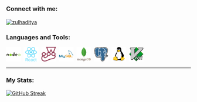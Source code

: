 <h3 align="left">Connect with me:</h3>
<p align="left">
<a href="https://linkedin.com/in/zulhaditya" target="blank"><img align="center" src="https://raw.githubusercontent.com/rahuldkjain/github-profile-readme-generator/master/src/images/icons/Social/linked-in-alt.svg" alt="zulhaditya" height="30" width="40" /></a>
</p>

<h3 align="left">Languages and Tools:</h3>
<div>
    <img
      src="https://github.com/devicons/devicon/blob/master/icons/nodejs/nodejs-original-wordmark.svg"
      title="NodeJS"
      alt="NodeJS"
      width="40"
      height="40"
    />&nbsp;
    <img
      src="https://github.com/devicons/devicon/blob/master/icons/react/react-original-wordmark.svg"
      title="React"
      alt="React"
      width="40"
      height="40"
    />&nbsp;
    <img
      src="https://github.com/devicons/devicon/blob/master/icons/jest/jest-plain.svg"
      title="Jest"
      alt="Jest"
      width="40"
      height="40"
    />&nbsp;
    <img
      src="https://github.com/devicons/devicon/blob/master/icons/mysql/mysql-original-wordmark.svg"
      title="MySQL"
      alt="MySQL"
      width="40"
      height="40"
    />&nbsp;
    <img
      src="https://github.com/devicons/devicon/blob/master/icons/mongodb/mongodb-original-wordmark.svg"
      title="MongoDB"
      alt="MongoDB"
      width="40"
      height="40"
    />&nbsp;
    <img
      src="https://github.com/devicons/devicon/blob/master/icons/postgresql/postgresql-original.svg"
      title="PostgreSQL"
      alt="PostgreSQL"
      width="40"
      height="40"
    />&nbsp;
    <img
      src="https://github.com/devicons/devicon/blob/master/icons/linux/linux-original.svg"
      title="Linux"
      alt="Linux"
      width="40"
      height="40"
    />&nbsp;
    <img
      src="https://github.com/devicons/devicon/blob/master/icons/vim/vim-original.svg"
      title="Vim"
      alt="Vim"
      width="40"
      height="40"
    />&nbsp;
  </div>
<hr>

### My Stats:
[![GitHub Streak](http://github-readme-streak-stats.herokuapp.com?user=zulhaditya&theme=dark&background=000000)](https://git.io/streak-stats)

